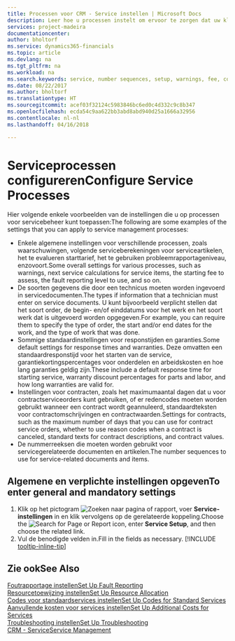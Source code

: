 ```yaml
---
title: Processen voor CRM - Service instellen | Microsoft Docs
description: Leer hoe u processen instelt om ervoor te zorgen dat uw klanten tevreden zijn over uw klantenservice.
services: project-madeira
documentationcenter: 
author: bholtorf
ms.service: dynamics365-financials
ms.topic: article
ms.devlang: na
ms.tgt_pltfrm: na
ms.workload: na
ms.search.keywords: service, number sequences, setup, warnings, fee, contracts, warranties
ms.date: 08/22/2017
ms.author: bholtorf
ms.translationtype: HT
ms.sourcegitcommit: acef03f32124c5983846bc6ed0c4d332c9c8b347
ms.openlocfilehash: ecda54c9aa622bb3abd8abd940d25a1666a32956
ms.contentlocale: nl-nl
ms.lasthandoff: 04/16/2018

---
```

# <a name="configure-service-processes"></a><span data-ttu-id="26acd-103">Serviceprocessen configureren</span><span class="sxs-lookup"><span data-stu-id="26acd-103">Configure Service Processes</span></span>
<span data-ttu-id="26acd-104">Hier volgende enkele voorbeelden van de instellingen die u op processen voor servicebeheer kunt toepassen:</span><span class="sxs-lookup"><span data-stu-id="26acd-104">The following are some examples of the settings that you can apply to service management processes:</span></span>  
  
* <span data-ttu-id="26acd-105">Enkele algemene instellingen voor verschillende processen, zoals waarschuwingen, volgende serviceberekeningen voor serviceartikelen, het te evalueren starttarief, het te gebruiken probleemrapportageniveau, enzovoort.</span><span class="sxs-lookup"><span data-stu-id="26acd-105">Some overall settings for various processes, such as warnings, next service calculations for service items, the starting fee to assess, the fault reporting level to use, and so on.</span></span>  
* <span data-ttu-id="26acd-106">De soorten gegevens die door een technicus moeten worden ingevoerd in servicedocumenten.</span><span class="sxs-lookup"><span data-stu-id="26acd-106">The types if information that a technician must enter on service documents.</span></span> <span data-ttu-id="26acd-107">U kunt bijvoorbeeld verplicht stellen dat het soort order, de begin- en/of einddatums voor het werk en het soort werk dat is uitgevoerd worden opgegeven.</span><span class="sxs-lookup"><span data-stu-id="26acd-107">For example, you can require them to specify the type of order, the start and/or end dates for the work, and the type of work that was done.</span></span>  
* <span data-ttu-id="26acd-108">Sommige standaardinstellingen voor responstijden en garanties.</span><span class="sxs-lookup"><span data-stu-id="26acd-108">Some default settings for response times and warranties.</span></span> <span data-ttu-id="26acd-109">Deze omvatten een standaardresponstijd voor het starten van de service, garantiekortingspercentages voor onderdelen en arbeidskosten en hoe lang garanties geldig zijn.</span><span class="sxs-lookup"><span data-stu-id="26acd-109">These include a default response time for starting service, warranty discount percentages for parts and labor, and how long warranties are valid for.</span></span>  
* <span data-ttu-id="26acd-110">Instellingen voor contracten, zoals het maximumaantal dagen dat u voor contractserviceorders kunt gebruiken, of er redencodes moeten worden gebruikt wanneer een contract wordt geannuleerd, standaardteksten voor contractomschrijvingen en contractwaarden.</span><span class="sxs-lookup"><span data-stu-id="26acd-110">Settings for contracts, such as the maximum number of days that you can use for contract service orders, whether to use reason codes when a contract is canceled, standard texts for contract descriptions, and contract values.</span></span>  
* <span data-ttu-id="26acd-111">De nummerreeksen die moeten worden gebruikt voor servicegerelateerde documenten en artikelen.</span><span class="sxs-lookup"><span data-stu-id="26acd-111">The number sequences to use for service-related documents and items.</span></span>  

## <a name="to-enter-general-and-mandatory-settings"></a><span data-ttu-id="26acd-112">Algemene en verplichte instellingen opgeven</span><span class="sxs-lookup"><span data-stu-id="26acd-112">To enter general and mandatory settings</span></span>
1. <span data-ttu-id="26acd-113">Klik op het pictogram ![Zoeken naar pagina of rapport](media/ui-search/search_small.png "pictogram Zoeken naar pagina of rapport"), voer **Service-instellingen** in en klik vervolgens op de gerelateerde koppeling.</span><span class="sxs-lookup"><span data-stu-id="26acd-113">Choose the ![Search for Page or Report](media/ui-search/search_small.png "Search for Page or Report icon") icon, enter **Service Setup**, and then choose the related link.</span></span>
2. <span data-ttu-id="26acd-114">Vul de benodigde velden in.</span><span class="sxs-lookup"><span data-stu-id="26acd-114">Fill in the fields as necessary.</span></span> [!INCLUDE [tooltip-inline-tip](includes/tooltip-inline-tip_md.md)]  

## <a name="see-also"></a><span data-ttu-id="26acd-115">Zie ook</span><span class="sxs-lookup"><span data-stu-id="26acd-115">See Also</span></span>  
[<span data-ttu-id="26acd-116">Foutrapportage instellen</span><span class="sxs-lookup"><span data-stu-id="26acd-116">Set Up Fault Reporting</span></span>](service-how-setup-fault-reporting.md)  
[<span data-ttu-id="26acd-117">Resourcetoewijzing instellen</span><span class="sxs-lookup"><span data-stu-id="26acd-117">Set Up Resource Allocation</span></span>](service-how-setup-resource-allocation.md)  
[<span data-ttu-id="26acd-118">Codes voor standaardservices instellen</span><span class="sxs-lookup"><span data-stu-id="26acd-118">Set Up Codes for Standard Services</span></span>](service-how-setup-service-coding.md)  
[<span data-ttu-id="26acd-119">Aanvullende kosten voor services instellen</span><span class="sxs-lookup"><span data-stu-id="26acd-119">Set Up Additional Costs for Services</span></span>](service-how-setup-service-costs-pricing.md)  
[<span data-ttu-id="26acd-120">Troubleshooting instellen</span><span class="sxs-lookup"><span data-stu-id="26acd-120">Set Up Troubleshooting</span></span>](service-how-setup-troubleshooting.md)  
[<span data-ttu-id="26acd-121">CRM - Service</span><span class="sxs-lookup"><span data-stu-id="26acd-121">Service Management</span></span>](service-service.md)  


